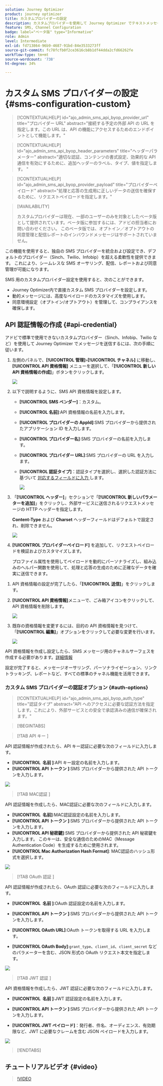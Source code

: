 ```yaml
---
solution: Journey Optimizer
product: journey optimizer
title: カスタムプロバイダーの設定
description: カスタムプロバイダーを使用して Journey Optimizer でテキストメッセージを送信するように環境を設定する方法を説明します
feature: SMS, Channel Configuration
badge: label="ベータ版" type="Informative"
role: Admin
level: Intermediate
exl-id: fd713864-96b9-4687-91bd-84e3533273ff
source-git-commit: fc78fcfb0f2ce3616cb8b1df44dda2cfd66262fe
workflow-type: tm+mt
source-wordcount: '738'
ht-degree: 34%

---
```


# カスタム SMS プロバイダーの設定 {#sms-configuration-custom}

>[!CONTEXTUALHELP]
>id="ajo_admin_sms_api_byop_provider_url"
>title="プロバイダー URL"
>abstract="接続する予定の外部 API の URL を指定します。この URL は、API の機能にアクセスするためのエンドポイントとして機能します。"

>[!CONTEXTUALHELP]
>id="ajo_admin_sms_api_byop_header_parameters"
>title="ヘッダーパラメーター"
>abstract="適切な認証、コンテンツの書式設定、効果的な API 通信を有効にするために、追加ヘッダーのラベル、タイプ、値を指定します。 "

>[!CONTEXTUALHELP]
>id="ajo_admin_sms_api_byop_provider_payload"
>title="プロバイダーペイロード"
>abstract="処理と応答の生成用に正しいデータの送信を確保するために、リクエストペイロードを指定します。"

>[!AVAILABILITY]
>
>カスタムプロバイダーは現在、一部のユーザーのみを対象としたベータ版として提供されています。ベータ版に参加するには、アドビの担当者にお問い合わせください。
>このベータ版では、オプトイン／オプトアウトの同意管理と配信レポートのインバウンドメッセージはサポートされていません。


この機能を使用すると、独自の SMS プロバイダーを統合および設定でき、デフォルトのプロバイダー（Sinch、Twilio、Infobip）を超える柔軟性を提供できます。 これにより、シームレスな SMS オーサリング、配信、レポートおよび同意管理が可能になります。

SMS 用のカスタムプロバイダー設定を使用すると、次のことができます。

* Journey Optimizer内で直接カスタム SMS プロバイダーを設定します。
* 動的メッセージには、高度なペイロードのカスタマイズを使用します。
* 同意環境設定（オプトイン/オプトアウト）を管理して、コンプライアンスを確保します。

## API 認証情報の作成 {#api-credential}

アドビで標準で使用できないカスタムプロバイダー（Sinch、Infobip、Twilio など）を使用して Journey Optimizer でメッセージを送信するには、次の手順に従います。

1. 左側のパネルで、**[!UICONTROL 管理]**`>`**[!UICONTROL チャネル]** に移動し、**[!UICONTROL API 資格情報]** メニューを選択して、「**[!UICONTROL 新しい API 資格情報の作成]**」ボタンをクリックします。

   ![](assets/sms_byo_1.png)

1. 以下で説明するように、SMS API 資格情報を設定します。

   * **[!UICONTROL SMS ベンダー]**：カスタム。

   * **[!UICONTROL 名前]**:API 資格情報の名前を入力します。

   * **[!UICONTROL プロバイダーの AppId]**:SMS プロバイダーから提供されたアプリケーション ID を入力します。

   * **[!UICONTROL プロバイダー名]**:SMS プロバイダーの名前を入力します。

   * **[!UICONTROL プロバイダー URL]**:SMS プロバイダーの URL を入力します。

   * **[!UICONTROL 認証タイプ&#x200B;]**：認証タイプを選択し、選択した認証方法に基づいて [ 対応するフィールドに入力 ](#auth-options) します。

     ![](assets/sms-byop.png)

1. 「**[!UICONTROL ヘッダー]**」セクションで「**[!UICONTROL 新しいパラメーターを追加]**」をクリックし、外部サービスに送信されるリクエストメッセージの HTTP ヘッダーを指定します。

   **Content-Type** および **Charset** ヘッダーフィールドはデフォルトで設定され、削除できません。

   ![](assets/sms_byo_2.png)

1. **[!UICONTROL プロバイダーペイロード]** を追加して、リクエストペイロードを検証およびカスタマイズします。

   プロファイル属性を使用してペイロードを動的にパーソナライズし、組み込みのヘルパー関数を使用して、処理と応答の生成のために正確なデータを確実に送信できます。
<!--
1. Add your **Inbound settings** to determine how your system handles incoming messages and subscriber preferences: 

    * **[!UICONTROL Inbound Webhook URL]**: Specify the endpoint URL where inbound messages (e.g. replies or new messages from users) are sent.
    * **[!UICONTROL Opt-in Keywords]**: Enter the default or custom keywords that will automatically trigger your Opt-In Message. For multiple keywords, use comma-separated values.
    * **[!UICONTROL Opt-in Message]**: Enter the custom response that is automatically sent as your Opt-In Message.
    * **[!UICONTROL Opt-out Keywords]**: Enter the default or custom keywords that will automatically trigger your Opt-Out Message. For multiple keywords, use comma-separated values.
    * **[!UICONTROL Opt-out Message]**: Enter the custom response that is automatically sent as your Opt-Out Message.
-->

1. API 資格情報の設定が完了したら、「**[!UICONTROL 送信]**」をクリックします。

1. **[!UICONTROL API 資格情報]**&#x200B;メニューで、ごみ箱アイコンをクリックして、API 資格情報を削除します。

   ![](assets/sms_byo_3.png)

1. 既存の資格情報を変更するには、目的の API 資格情報を見つけて、「**[!UICONTROL 編集]**」オプションをクリックして必要な変更を行います。

   ![](assets/sms_byo_4.png)

API 資格情報を作成し設定したら、SMS メッセージ用のチャネルサーフェスを作成する必要があります。[詳細情報](sms-configuration-surface.md)

設定が完了すると、メッセージオーサリング、パーソナライゼーション、リンクトラッキング、レポートなど、すべての標準のチャネル機能を活用できます。

### カスタム SMS プロバイダーの認証オプション {#auth-options}

>[!CONTEXTUALHELP]
>id="ajo_admin_sms_api_byop_auth_type"
>title="認証タイプ"
>abstract="API へのアクセスに必要な認証方法を指定します。これにより、外部サービスとの安全で承認済みの通信が確保されます。"

>[!BEGINTABS]

>[!TAB API キー ]

API 認証情報が作成されたら、API キー認証に必要な次のフィールドに入力します。

* **[!UICONTROL &#x200B; 名前 &#x200B;]**&#x200B;:API キー設定の名前を入力します。
* **[!UICONTROL API トークン &#x200B;]**&#x200B;:SMS プロバイダーから提供された API トークンを入力します。

![](assets/sms-byop-api-key.png)

>[!TAB MAC認証 ]

API 認証情報を作成したら、MAC認証に必要な次のフィールドに入力します。

* **[!UICONTROL &#x200B; 名前 &#x200B;]**&#x200B;:MAC認証設定の名前を入力します。
* **[!UICONTROL API トークン &#x200B;]**&#x200B;:SMS プロバイダーから提供された API トークンを入力します。
* **[!UICONTROL API 秘密鍵]**:SMS プロバイダーから提供された API 秘密鍵を入力します。 このキーは、安全な通信のためのMAC（Message Authentication Code）を生成するために使用されます。
* **[!UICONTROL Mac Authorization Hash Format]**: MAC認証のハッシュ形式を選択します。

![](assets/sms-byop-mac.png)

>[!TAB OAuth 認証 ]

API 認証情報が作成されたら、OAuth 認証に必要な次のフィールドに入力します。

* **[!UICONTROL &#x200B; 名前 &#x200B;]**&#x200B;:OAuth 認証設定の名前を入力します。

* **[!UICONTROL API トークン &#x200B;]**&#x200B;:SMS プロバイダーから提供された API トークンを入力します。

* **[!UICONTROL OAuth URL]**&#x200B;:OAuth トークンを取得する URL を入力します。

* **[!UICONTROL OAuth Body]**&#x200B;:`grant_type`、`client_id`、`client_secret` などのパラメーターを含む、JSON 形式の OAuth リクエスト本文を指定します。

![](assets/sms-byop-oauth.png)

>[!TAB JWT 認証 ]

API 資格情報を作成したら、JWT 認証に必要な次のフィールドに入力します。

* **[!UICONTROL &#x200B; 名前 &#x200B;]**&#x200B;:JWT 認証設定の名前を入力します。

* **[!UICONTROL API トークン &#x200B;]**&#x200B;:SMS プロバイダーから提供された API トークンを入力します。

* **[!UICONTROL JWT ペイロード &#x200B;]**&#x200B;：発行者、件名、オーディエンス、有効期限など、JWT に必要なクレームを含む JSON ペイロードを入力します。

![](assets/sms-byop-jwt.png)

>[!ENDTABS]

## チュートリアルビデオ {#video}

>[!VIDEO](https://video.tv.adobe.com/v/3431625)
